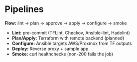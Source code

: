 # Pipelines

**Flow:** lint → plan → approve → apply → configure → smoke

- **Lint:** pre-commit (TFLint, Checkov, Ansible-lint, Hadolint)
- **Plan/Apply:** Terraform with remote backend (planned)
- **Configure:** Ansible targets AWS/Proxmox from TF outputs
- **Deploy:** Reverse proxy + sample app
- **Smoke:** curl healthchecks (non-200 fails the job)
